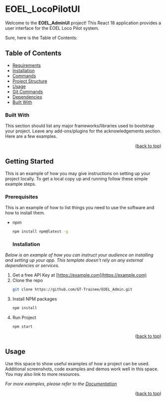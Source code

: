 # EOEL_LocoPilotUI

Welcome to the **EOEL_AdminUI** project! This React 18 application provides a user interface for the EOEL Loco Pilot system.

Sure, here is the Table of Contents:

## Table of Contents
- [Requirements](#requirements)
- [Installation](#installation)
- [Commands](#commands)
- [Project Structure](#project-structure)
- [Usage](#usage)
- [Git Commands](#git-commands)
- [Dependencies](#dependencies)
- [Built With](#built-with)

### Built With

This section should list any major frameworks/libraries used to bootstrap your project. Leave any add-ons/plugins for the acknowledgements section. Here are a few examples.


<p align="right">(<a href="#readme-top">back to top</a>)</p>


<!-- GETTING STARTED -->
## Getting Started

This is an example of how you may give instructions on setting up your project locally.
To get a local copy up and running follow these simple example steps.



### Prerequisites

This is an example of how to list things you need to use the software and how to install them.
* npm
  ```sh
  npm install npm@latest -g
  ```


  ### Installation

_Below is an example of how you can instruct your audience on installing and setting up your app. This template doesn't rely on any external dependencies or services._

1. Get a free API Key at [https://example.com](https://example.com)
2. Clone the repo
   ```sh
   git clone https://github.com/GT-Trainee/EOEL_Admin.git
   ```
3. Install NPM packages
   ```sh
   npm install
   ```
4. Run Project
   ```sh
   npm start 
   ```
   

<p align="right">(<a href="#readme-top">back to top</a>)</p>


<!-- USAGE EXAMPLES -->
## Usage

Use this space to show useful examples of how a project can be used. Additional screenshots, code examples and demos work well in this space. You may also link to more resources.

_For more examples, please refer to the [Documentation](https://example.com)_

<p align="right">(<a href="#readme-top">back to top</a>)</p>